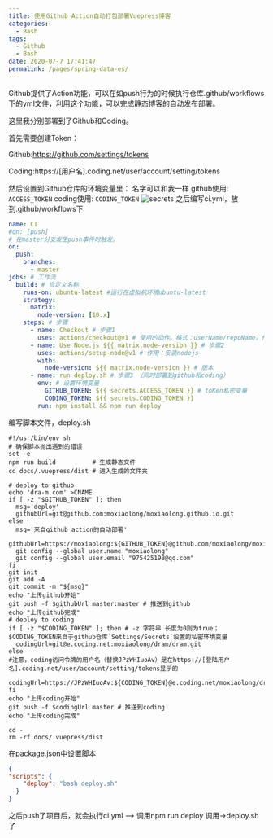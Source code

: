 ```yaml
---
title: 使用Github Action自动打包部署Vuepress博客
categories: 
  - Bash
tags: 
  - Github
  - Bash
date: 2020-07-7 17:41:47
permalink: /pages/spring-data-es/
---
```

Github提供了Action功能，可以在如push行为的时候执行仓库.github/workflows下的yml文件，利用这个功能，可以完成静态博客的自动发布部署。
<!-- more -->

这里我分别部署到了Github和Coding。

首先需要创建Token：

Github:https://github.com/settings/tokens

Coding:https://[用户名].coding.net/user/account/setting/tokens

然后设置到Github仓库的环境变量里：
名字可以和我一样 github使用: ```ACCESS_TOKEN```  coding使用: ```CODING_TOKEN```
![secrets](/images/githubAction/secrets.png)
之后编写ci.yml，放到.github/workflows下
```yaml
name: CI
#on: [push]
# 在master分支发生push事件时触发。
on: 
  push:
    branches:
      - master
jobs: # 工作流
  build: # 自定义名称
    runs-on: ubuntu-latest #运行在虚拟机环境ubuntu-latest
    strategy:
      matrix:
        node-version: [10.x]
    steps: # 步骤
      - name: Checkout # 步骤1
        uses: actions/checkout@v1 # 使用的动作。格式：userName/repoName。作用：检出仓库，获取源码。 官方actions库：https://github.com/actions
      - name: Use Node.js ${{ matrix.node-version }} # 步骤2
        uses: actions/setup-node@v1 # 作用：安装nodejs
        with:
          node-version: ${{ matrix.node-version }} # 版本
      - name: run deploy.sh # 步骤3 （同时部署到github和coding）
        env: # 设置环境变量
          GITHUB_TOKEN: ${{ secrets.ACCESS_TOKEN }} # toKen私密变量
          CODING_TOKEN: ${{ secrets.CODING_TOKEN }}
        run: npm install && npm run deploy
```
编写脚本文件，deploy.sh
```shell script
#!/usr/bin/env sh
# 确保脚本抛出遇到的错误
set -e
npm run build          # 生成静态文件
cd docs/.vuepress/dist # 进入生成的文件夹

# deploy to github
echo 'dra-m.com' >CNAME
if [ -z "$GITHUB_TOKEN" ]; then
  msg='deploy'
  githubUrl=git@github.com:moxiaolong/moxiaolong.github.io.git
else
  msg='来自github action的自动部署'
  githubUrl=https://moxiaolong:${GITHUB_TOKEN}@github.com/moxiaolong/moxiaolong.github.io.git
  git config --global user.name "moxiaolong"
  git config --global user.email "975425198@qq.com"
fi
git init
git add -A
git commit -m "${msg}"
echo "上传github开始"
git push -f $githubUrl master:master # 推送到github
echo "上传github完成"
# deploy to coding
if [ -z "$CODING_TOKEN" ]; then # -z 字符串 长度为0则为true；$CODING_TOKEN来自于github仓库`Settings/Secrets`设置的私密环境变量
  codingUrl=git@e.coding.net:moxiaolong/dram/dram.git
else
#注意，coding访问令牌的用户名（替换JPzWHIuoAv）是在https://[登陆用户名].coding.net/user/account/setting/tokens显示的
  codingUrl=https://JPzWHIuoAv:${CODING_TOKEN}@e.coding.net/moxiaolong/dram/dram.git
fi
echo "上传coding开始"
git push -f $codingUrl master # 推送到coding
echo "上传coding完成"

cd -
rm -rf docs/.vuepress/dist
```
在package.json中设置脚本
```json
{
"scripts": {
    "deploy": "bash deploy.sh"
  }
}
```
之后push了项目后，就会执行ci.yml --> 调用npm run deploy  调用->deploy.sh 了
